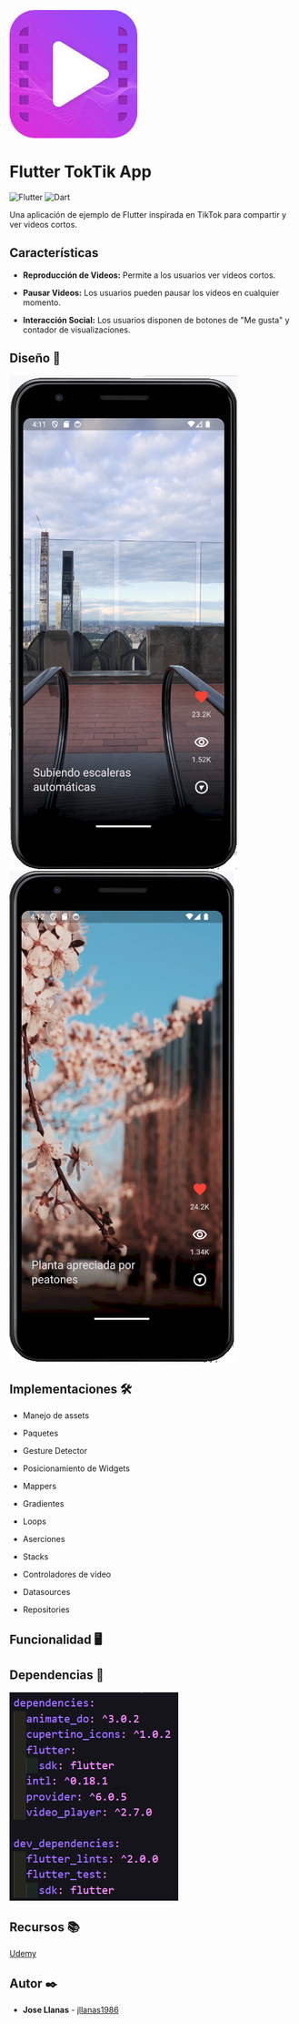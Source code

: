 ![logo](./images/logo.jpeg)

# Flutter TokTik App

![Flutter](https://img.shields.io/badge/Flutter--b)
![Dart](https://img.shields.io/badge/Dart--d)

Una aplicación de ejemplo de Flutter inspirada en TikTok para compartir y ver videos cortos.


## Características

- **Reproducción de Videos:** Permite a los usuarios ver videos cortos.

- **Pausar Videos:** Los usuarios pueden pausar los videos en cualquier momento.

- **Interacción Social:** Los usuarios disponen de botones de "Me gusta" y contador de visualizaciones.


## Diseño 📱

![image1](./images/image1.png)
![image2](./images/image2.png)

## Implementaciones 🛠️

* Manejo de assets

* Paquetes

* Gesture Detector

* Posicionamiento de Widgets

* Mappers

* Gradientes

* Loops

* Aserciones

* Stacks

* Controladores de video

* Datasources

* Repositories

## Funcionalidad 🖥️

## Dependencias 📜

![logo](./images/dependencias.png)
## Recursos 📚

[Udemy](https://www.udemy.com/)

## Autor ✒️

- **Jose Llanas** - [jllanas1986](https://github.com/jllanas1986)

